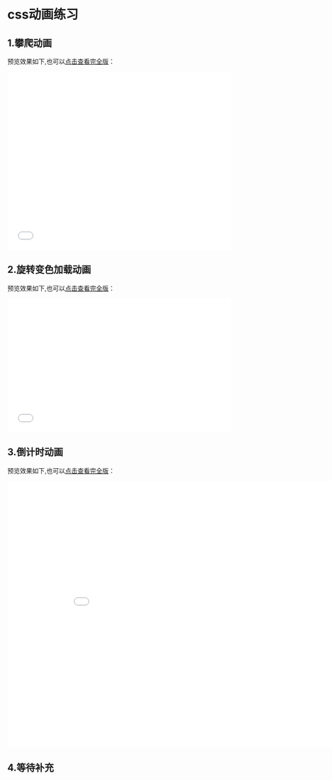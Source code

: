 # css动画练习


## 1.攀爬动画
预览效果如下,也可以[点击查看完全版](/html/攀爬动画.html)：

<iframe width="100%" height="400px" src="/html/攀爬动画.html" scrolling="no" border="0" frameborder="no" framespacing="0" allowfullscreen="true"> </iframe>

## 2.旋转变色加载动画
预览效果如下,也可以[点击查看完全版](/html/旋转变色加载.html)：

<iframe width="100%" height="300px" src="/html/旋转变色加载.html" scrolling="no" border="0" frameborder="no" framespacing="0" allowfullscreen="true"> </iframe>

## 3.倒计时动画
预览效果如下,也可以[点击查看完全版](/html/倒计时动画/index.html)：
<iframe width="900px" height="600px" src="/html/倒计时动画/index.html" scrolling="no" border="0" frameborder="no" framespacing="0" allowfullscreen="true"> </iframe>

## 4.等待补充
